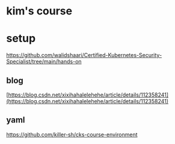 # kim's course


# setup


https://github.com/walidshaari/Certified-Kubernetes-Security-Specialist/tree/main/hands-on    





##  blog
[https://blog.csdn.net/xixihahalelehehe/article/details/112358241](https://blog.csdn.net/xixihahalelehehe/article/details/112358241)


##  yaml
https://github.com/killer-sh/cks-course-environment




